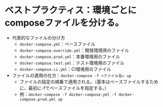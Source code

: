 # ベストプラクティス：環境ごとにcomposeファイルを分ける。
- 代表的なファイルの分け方
  - `docker-compose.yml`：ベースファイル
  - `docker-compose.override.yml`：開発環境用のファイル
  - `docker-compose.prod.yml`：本番環境用のファイル
  - `docker-compose.test.yml`：テスト環境用のファイル
  - `docker-compose.ci.yml`：CI環境用のファイル
- ファイルの適用の仕方：`docker-compose -f <ファイル名> up`
  - ファイルの指定の順番で適用される。（基本はベースファイルするために、最初に-fでベースファイルを指定する。）
  - 例：`docker-compose -f docker-compose.yml -f docker-compose.prod.yml up`